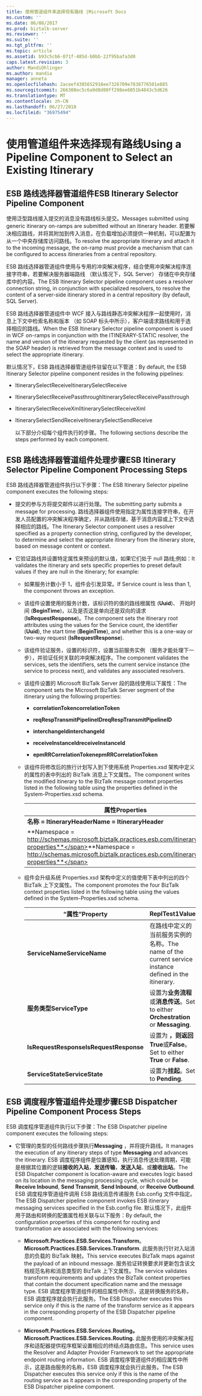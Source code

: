 ```yaml
---
title: 使用管道组件来选择现有路线 |Microsoft Docs
ms.custom: ''
ms.date: 06/08/2017
ms.prod: biztalk-server
ms.reviewer: ''
ms.suite: ''
ms.tgt_pltfrm: ''
ms.topic: article
ms.assetid: b93c5cb6-071f-485d-b0bb-22f95bafa3d0
caps.latest.revision: 3
author: MandiOhlinger
ms.author: mandia
manager: anneta
ms.openlocfilehash: 2aceef4385652918ee7326709e7838776501e885
ms.sourcegitcommit: 266308ec5c6a9d8d80ff298ee6051b4843c5d626
ms.translationtype: MT
ms.contentlocale: zh-CN
ms.lasthandoff: 06/27/2018
ms.locfileid: "36975494"
---
```

# <a name="using-a-pipeline-component-to-select-an-existing-itinerary"></a><span data-ttu-id="60387-102">使用管道组件来选择现有路线</span><span class="sxs-lookup"><span data-stu-id="60387-102">Using a Pipeline Component to Select an Existing Itinerary</span></span>
## <a name="esb-itinerary-selector-pipeline-component"></a><span data-ttu-id="60387-103">ESB 路线选择器管道组件</span><span class="sxs-lookup"><span data-stu-id="60387-103">ESB Itinerary Selector Pipeline Component</span></span>  
 <span data-ttu-id="60387-104">使用泛型路线接入提交的消息没有路线标头提交。</span><span class="sxs-lookup"><span data-stu-id="60387-104">Messages submitted using generic itinerary on-ramps are submitted without an itinerary header.</span></span> <span data-ttu-id="60387-105">若要解决相应路线，并将其附加到传入消息，在负载增加必须提供一种机制，可以配置为从一个中央存储库访问路线。</span><span class="sxs-lookup"><span data-stu-id="60387-105">To resolve the appropriate itinerary and attach it to the incoming message, the on-ramp must provide a mechanism that can be configured to access itineraries from a central repository.</span></span>  

 <span data-ttu-id="60387-106">ESB 路线选择器管道组件使用与专用的冲突解决程序，结合使用冲突解决程序连接字符串，若要解决服务器端路线 （默认情况下，SQL Server） 存储在中央存储库中的内容。</span><span class="sxs-lookup"><span data-stu-id="60387-106">The ESB Itinerary Selector pipeline component uses a resolver connection string, in conjunction with specialized resolvers, to resolve the content of a server-side itinerary stored in a central repository (by default, SQL Server).</span></span>  

 <span data-ttu-id="60387-107">ESB 路线选择器管道组件中 WCF 接入与路线静态冲突解决程序一起使用时，消息上下文中检索名称和版本 （如 SOAP 标头中所示），客户端请求路线和用于选择相应的路线。</span><span class="sxs-lookup"><span data-stu-id="60387-107">When the ESB Itinerary Selector pipeline component is used in WCF on-ramps in conjunction with the ITINERARY-STATIC resolver, the name and version of the itinerary requested by the client (as represented in the SOAP header) is retrieved from the message context and is used to select the appropriate itinerary.</span></span>  

 <span data-ttu-id="60387-108">默认情况下，ESB 路线选择器管道组件驻留在以下管道：</span><span class="sxs-lookup"><span data-stu-id="60387-108">By default, the ESB Itinerary Selector pipeline component resides in the following pipelines:</span></span>  

- <span data-ttu-id="60387-109">ItinerarySelectReceive</span><span class="sxs-lookup"><span data-stu-id="60387-109">ItinerarySelectReceive</span></span>  

- <span data-ttu-id="60387-110">ItinerarySelectReceivePassthrough</span><span class="sxs-lookup"><span data-stu-id="60387-110">ItinerarySelectReceivePassthrough</span></span>  

- <span data-ttu-id="60387-111">ItinerarySelectReceiveXml</span><span class="sxs-lookup"><span data-stu-id="60387-111">ItinerarySelectReceiveXml</span></span>  

- <span data-ttu-id="60387-112">ItinerarySelectSendReceive</span><span class="sxs-lookup"><span data-stu-id="60387-112">ItinerarySelectSendReceive</span></span>  

  <span data-ttu-id="60387-113">以下部分介绍每个组件执行的步骤。</span><span class="sxs-lookup"><span data-stu-id="60387-113">The following sections describe the steps performed by each component.</span></span>  

## <a name="esb-itinerary-selector-pipeline-component-processing-steps"></a><span data-ttu-id="60387-114">ESB 路线选择器管道组件处理步骤</span><span class="sxs-lookup"><span data-stu-id="60387-114">ESB Itinerary Selector Pipeline Component Processing Steps</span></span>  
 <span data-ttu-id="60387-115">ESB 路线选择器管道组件执行以下步骤：</span><span class="sxs-lookup"><span data-stu-id="60387-115">The ESB Itinerary Selector pipeline component executes the following steps:</span></span>  

- <span data-ttu-id="60387-116">提交的参与方将提交邮件以进行处理。</span><span class="sxs-lookup"><span data-stu-id="60387-116">The submitting party submits a message for processing.</span></span> <span data-ttu-id="60387-117">路线选择器组件使用指定为属性连接字符串，在开发人员配置的冲突解决程序确定，并从路线存储，基于消息内容或上下文中选择相应的路线。</span><span class="sxs-lookup"><span data-stu-id="60387-117">The Itinerary Selector component uses a resolver specified as a property connection string, configured by the developer, to determine and select the appropriate itinerary from the itinerary store, based on message content or context.</span></span>  

- <span data-ttu-id="60387-118">它验证路线并设置特定属性来预设的默认值，如果它们处于 null 路线;例如：</span><span class="sxs-lookup"><span data-stu-id="60387-118">It validates the itinerary and sets specific properties to preset default values if they are null in the itinerary; for example:</span></span>  

  - <span data-ttu-id="60387-119">如果服务计数小于 1，组件会引发异常。</span><span class="sxs-lookup"><span data-stu-id="60387-119">If Service count is less than 1, the component throws an exception.</span></span>  

  - <span data-ttu-id="60387-120">该组件设置使用的服务计数，该标识符的值的路线根属性 (**Uuid**)、 开始时间 (**BeginTime**)，以及是否这是单向还是双向的请求 (**IsRequestResponse**)。</span><span class="sxs-lookup"><span data-stu-id="60387-120">The component sets the itinerary root attributes using the values for the Service count, the identifier (**Uuid**), the start time (**BeginTime**), and whether this is a one-way or two-way request (**IsRequestResponse**).</span></span>  

  - <span data-ttu-id="60387-121">该组件验证服务，设置的标识符，设置当前服务实例 （服务才能处理下一步），并验证任何关联的冲突解决程序。</span><span class="sxs-lookup"><span data-stu-id="60387-121">The component validates the services, sets the identifiers, sets the current service instance (the service to process next), and validates any associated resolvers.</span></span>  

  - <span data-ttu-id="60387-122">该组件设置的 Microsoft BizTalk Server 段的路线使用以下属性：</span><span class="sxs-lookup"><span data-stu-id="60387-122">The component sets the Microsoft BizTalk Server segment of the itinerary using the following properties:</span></span>  

    -   <span data-ttu-id="60387-123">**correlationToken**</span><span class="sxs-lookup"><span data-stu-id="60387-123">**correlationToken**</span></span>  

    -   <span data-ttu-id="60387-124">**reqRespTransmitPipelineID**</span><span class="sxs-lookup"><span data-stu-id="60387-124">**reqRespTransmitPipelineID**</span></span>  

    -   <span data-ttu-id="60387-125">**interchangeId**</span><span class="sxs-lookup"><span data-stu-id="60387-125">**interchangeId**</span></span>  

    -   <span data-ttu-id="60387-126">**receiveInstanceId**</span><span class="sxs-lookup"><span data-stu-id="60387-126">**receiveInstanceId**</span></span>  

    -   <span data-ttu-id="60387-127">**epmRRCorrelationToken**</span><span class="sxs-lookup"><span data-stu-id="60387-127">**epmRRCorrelationToken**</span></span>  

  - <span data-ttu-id="60387-128">该组件将修改后的旅行计划写入到下使用系统 Properties.xsd 架构中定义的属性的表中列出的 BizTalk 消息上下文属性。</span><span class="sxs-lookup"><span data-stu-id="60387-128">The component writes the modified itinerary to the BizTalk message context properties listed in the following table using the properties defined in the System-Properties.xsd schema.</span></span>  


    |                                           <span data-ttu-id="60387-129">属性</span><span class="sxs-lookup"><span data-stu-id="60387-129">Properties</span></span>                                           |
    |------------------------------------------------------------------------------------------------|
    |                                   <span data-ttu-id="60387-130">**名称 = ItineraryHeader**</span><span class="sxs-lookup"><span data-stu-id="60387-130">**Name = ItineraryHeader**</span></span>                                   |
    | <span data-ttu-id="60387-131">**Namespace = http://schemas.microsoft.biztalk.practices.esb.com/itinerary/system-properties**</span><span class="sxs-lookup"><span data-stu-id="60387-131">**Namespace = http://schemas.microsoft.biztalk.practices.esb.com/itinerary/system-properties**</span></span> |


  - <span data-ttu-id="60387-132">组件会升级系统 Properties.xsd 架构中定义的值使用下表中列出的四个 BizTalk 上下文属性。</span><span class="sxs-lookup"><span data-stu-id="60387-132">The component promotes the four BizTalk context properties listed in the following table using the values defined in the System-Properties.xsd schema.</span></span>  

    |<span data-ttu-id="60387-133">“属性”</span><span class="sxs-lookup"><span data-stu-id="60387-133">Property</span></span>|<span data-ttu-id="60387-134">ReplTest1</span><span class="sxs-lookup"><span data-stu-id="60387-134">Value</span></span>|  
    |--------------|-----------|  
    |<span data-ttu-id="60387-135">**ServiceName**</span><span class="sxs-lookup"><span data-stu-id="60387-135">**ServiceName**</span></span>|<span data-ttu-id="60387-136">在路线中定义的当前服务实例的名称。</span><span class="sxs-lookup"><span data-stu-id="60387-136">The name of the current service instance defined in the itinerary.</span></span>|  
    |<span data-ttu-id="60387-137">**服务类型**</span><span class="sxs-lookup"><span data-stu-id="60387-137">**ServiceType**</span></span>|<span data-ttu-id="60387-138">设置为**业务流程**或**消息传送**。</span><span class="sxs-lookup"><span data-stu-id="60387-138">Set to either **Orchestration** or **Messaging**.</span></span>|  
    |<span data-ttu-id="60387-139">**IsRequestResponse**</span><span class="sxs-lookup"><span data-stu-id="60387-139">**IsRequestResponse**</span></span>|<span data-ttu-id="60387-140">设置为 **，则返回 True**或**False**。</span><span class="sxs-lookup"><span data-stu-id="60387-140">Set to either **True** or **False**.</span></span>|  
    |<span data-ttu-id="60387-141">**ServiceState**</span><span class="sxs-lookup"><span data-stu-id="60387-141">**ServiceState**</span></span>|<span data-ttu-id="60387-142">设置为**挂起**。</span><span class="sxs-lookup"><span data-stu-id="60387-142">Set to **Pending**.</span></span>|  

## <a name="esb-dispatcher-pipeline-component-process-steps"></a><span data-ttu-id="60387-143">ESB 调度程序管道组件处理步骤</span><span class="sxs-lookup"><span data-stu-id="60387-143">ESB Dispatcher Pipeline Component Process Steps</span></span>  
 <span data-ttu-id="60387-144">ESB 调度程序管道组件执行以下步骤：</span><span class="sxs-lookup"><span data-stu-id="60387-144">The ESB Dispatcher pipeline component executes the following steps:</span></span>  

-   <span data-ttu-id="60387-145">它管理的类型的任何路线步骤执行**Messaging** ，并将提升路线。</span><span class="sxs-lookup"><span data-stu-id="60387-145">It manages the execution of any itinerary steps of type **Messaging** and advances the itinerary.</span></span> <span data-ttu-id="60387-146">ESB 调度程序组件是位置感知，执行消息传送处理周期，可能是根据其位置的逻辑**接收的入站**，**发送传输**，**发送入站**，或**接收出站**。</span><span class="sxs-lookup"><span data-stu-id="60387-146">The ESB Dispatcher component is location-aware and executes logic based on its location in the messaging processing cycle, which could be **Receive Inbound**, **Send Transmit**, **Send Inbound**, or **Receive Outbound**.</span></span> <span data-ttu-id="60387-147">ESB 调度程序管道组件调用 ESB 路线消息传递服务 Esb.config 文件中指定。</span><span class="sxs-lookup"><span data-stu-id="60387-147">The ESB Dispatcher pipeline component invokes ESB itinerary messaging services specified in the Esb.config file.</span></span> <span data-ttu-id="60387-148">默认情况下，此组件用于路由和转换的配置属性相关联与以下服务：</span><span class="sxs-lookup"><span data-stu-id="60387-148">By default, the configuration properties of this component for routing and transformation are associated with the following services:</span></span>  

    -   <span data-ttu-id="60387-149">**Microsoft.Practices.ESB.Services.Transform**。</span><span class="sxs-lookup"><span data-stu-id="60387-149">**Microsoft.Practices.ESB.Services.Transform**.</span></span> <span data-ttu-id="60387-150">此服务执行针对入站消息的负载的 BizTalk 映射。</span><span class="sxs-lookup"><span data-stu-id="60387-150">This service executes BizTalk maps against the payload of an inbound message.</span></span> <span data-ttu-id="60387-151">服务验证转换要求并更新包含该文档规范名称和消息类型的 BizTalk 上下文属性。</span><span class="sxs-lookup"><span data-stu-id="60387-151">The service validates transform requirements and updates the BizTalk context properties that contain the document specification name and the message type.</span></span> <span data-ttu-id="60387-152">ESB 调度程序管道组件的相应属性中所示，这是转换服务的名称，ESB 调度程序就会执行此服务。</span><span class="sxs-lookup"><span data-stu-id="60387-152">The ESB Dispatcher executes this service only if this is the name of the transform service as it appears in the corresponding property of the ESB Dispatcher pipeline component.</span></span>  

    -   <span data-ttu-id="60387-153">**Microsoft.Practices.ESB.Services.Routing。**</span><span class="sxs-lookup"><span data-stu-id="60387-153">**Microsoft.Practices.ESB.Services.Routing.**</span></span> <span data-ttu-id="60387-154">此服务使用的冲突解决程序和适配器提供程序框架设置相应的终结点路由信息。</span><span class="sxs-lookup"><span data-stu-id="60387-154">This service uses the Resolver and Adapter Provider Framework to set the appropriate endpoint routing information.</span></span> <span data-ttu-id="60387-155">ESB 调度程序管道组件的相应属性中所示，这是路由服务的名称，ESB 调度程序就会执行此服务。</span><span class="sxs-lookup"><span data-stu-id="60387-155">The ESB Dispatcher executes this service only if this is the name of the routing service as it appears in the corresponding property of the ESB Dispatcher pipeline component.</span></span>